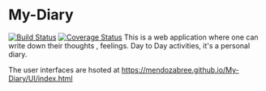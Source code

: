 # My-Diary

[![Build Status](https://travis-ci.com/mendozabree/My-Diary.svg?branch=develop)](https://travis-ci.com/mendozabree/My-Diary)
[![Coverage Status](https://coveralls.io/repos/github/mendozabree/My-Diary/badge.svg)](https://coveralls.io/github/mendozabree/My-Diary)
This is a web application where one can write down their thoughts , feelings. Day to Day activities, it's a personal diary.

The user interfaces are hsoted at https://mendozabree.github.io/My-Diary/UI/index.html

